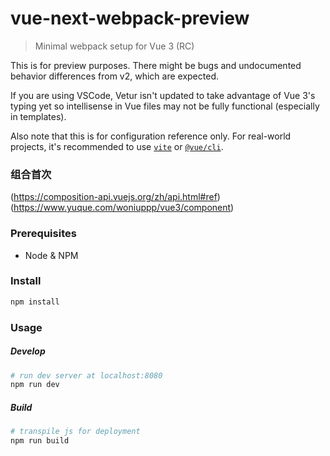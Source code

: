 # vue-next-webpack-preview

> Minimal webpack setup for Vue 3 (RC)

This is for preview purposes. There might be bugs and undocumented behavior differences from v2, which are expected.

If you are using VSCode, Vetur isn't updated to take advantage of Vue 3's typing yet so intellisense in Vue files may not be fully functional (especially in templates).

Also note that this is for configuration reference only. For real-world projects, it's recommended to use [`vite`](https://github.com/vitejs/vite) or [`@vue/cli`](https://github.com/vuejs/vue-cli).
### 组合首次
(https://composition-api.vuejs.org/zh/api.html#ref)
(https://www.yuque.com/woniuppp/vue3/component)

### Prerequisites
- Node & NPM

### Install
```sh
npm install
```
### Usage
##### Develop
```sh
# run dev server at localhost:8080
npm run dev
```
##### Build
```sh
# transpile js for deployment
npm run build
```
